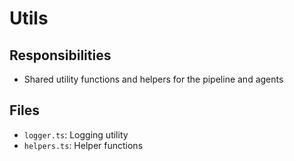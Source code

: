 # Utils

## Responsibilities

- Shared utility functions and helpers for the pipeline and agents

## Files

- `logger.ts`: Logging utility
- `helpers.ts`: Helper functions
